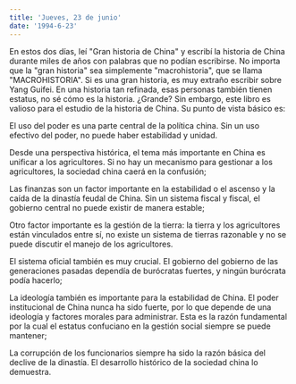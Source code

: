 ```yaml
---
title: 'Jueves, 23 de junio'
date: '1994-6-23'
---
```


En estos dos días, leí "Gran historia de China" y escribí la historia de China durante miles de años con palabras que no podían escribirse. No importa que la "gran historia" sea simplemente "macrohistoria", que se llama "MACROHISTORIA". Si es una gran historia, es muy extraño escribir sobre Yang Guifei. En una historia tan refinada, esas personas también tienen estatus, no sé cómo es la historia. ¿Grande? Sin embargo, este libro es valioso para el estudio de la historia de China. Su punto de vista básico es:

El uso del poder es una parte central de la política china. Sin un uso efectivo del poder, no puede haber estabilidad y unidad.

Desde una perspectiva histórica, el tema más importante en China es unificar a los agricultores. Si no hay un mecanismo para gestionar a los agricultores, la sociedad china caerá en la confusión;

Las finanzas son un factor importante en la estabilidad o el ascenso y la caída de la dinastía feudal de China. Sin un sistema fiscal y fiscal, el gobierno central no puede existir de manera estable;

Otro factor importante es la gestión de la tierra: la tierra y los agricultores están vinculados entre sí, no existe un sistema de tierras razonable y no se puede discutir el manejo de los agricultores.

El sistema oficial también es muy crucial. El gobierno del gobierno de las generaciones pasadas dependía de burócratas fuertes, y ningún burócrata podía hacerlo;

La ideología también es importante para la estabilidad de China. El poder institucional de China nunca ha sido fuerte, por lo que depende de una ideología y factores morales para administrar. Esta es la razón fundamental por la cual el estatus confuciano en la gestión social siempre se puede mantener;

La corrupción de los funcionarios siempre ha sido la razón básica del declive de la dinastía. El desarrollo histórico de la sociedad china lo demuestra.

